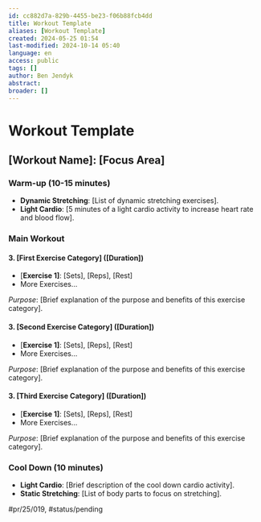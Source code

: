 ```yaml
---
id: cc882d7a-829b-4455-be23-f06b88fcb4dd
title: Workout Template
aliases: [Workout Template]
created: 2024-05-25 01:54
last-modified: 2024-10-14 05:40
language: en
access: public
tags: []
author: Ben Jendyk
abstract:
broader: []
---
```


# Workout Template

## [Workout Name]: [Focus Area]

### Warm-up (10-15 minutes)

- **Dynamic Stretching**: [List of dynamic stretching exercises].
- **Light Cardio**: [5 minutes of a light cardio activity to increase heart rate and blood flow].

### Main Workout

#### 3. [**First Exercise Category]** ([Duration])

- [**Exercise 1]**: [Sets], [Reps], [Rest]
- More Exercises…

*Purpose*: [Brief explanation of the purpose and benefits of this exercise category].

#### 3. [**Second Exercise Category]** ([Duration])

- [**Exercise 1]**: [Sets], [Reps], [Rest]
- More Exercises…

*Purpose*: [Brief explanation of the purpose and benefits of this exercise category].

#### 3. [**Third Exercise Category]** ([Duration])

- [**Exercise 1]**: [Sets], [Reps], [Rest]
- More Exercises…

*Purpose*: [Brief explanation of the purpose and benefits of this exercise category].

### Cool Down (10 minutes)

- **Light Cardio**: [Brief description of the cool down cardio activity].
- **Static Stretching**: [List of body parts to focus on stretching].


#pr/25/019, #status/pending